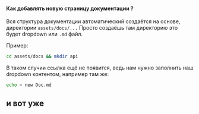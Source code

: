 #### Как добавлять новую страницу документации ?

Вся структура документации автоматический создаётся на основе,
директории ```assets/docs/...```
Просто создаёшь там директорию это будет dropdown или ```.md``` файл.

Пример:
```sh
cd assets/docs && mkdir api 
```
В таком случии ссылка ещё не появится, ведь нам нужно заполнить наш 
dropdown контентом, например там же:

```sh
echo > new Doc.md
```

## и вот уже 

